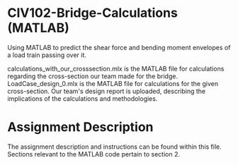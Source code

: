 # CIV102-Bridge-Calculations (MATLAB)
Using MATLAB to predict the shear force and bending moment envelopes of a load train passing over it.

calculations_with_our_crosssection.mlx is the MATLAB file for calculations regarding the cross-section our team made for the bridge. LoadCase_design_0.mlx is the MATLAB file for calculations for the given cross-section. Our team's design report is uploaded, describing the implications of the calculations and methodologies.

# Assignment Description
The assignment description and instructions can be found within this file. Sections relevant to the MATLAB code pertain to section 2.


